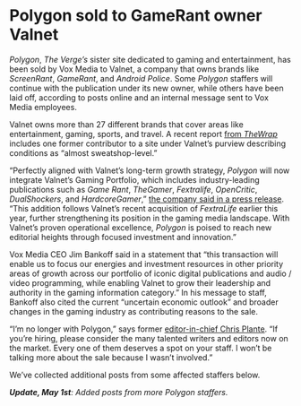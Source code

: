 # Polygon sold to GameRant owner Valnet

_Polygon_, _The Verge’s_ sister site dedicated to gaming and entertainment, has been sold by Vox Media to Valnet, a company that owns brands like _ScreenRant_, _GameRant_, and _Android Police_. Some _Polygon_ staffers will continue with the publication under its new owner, while others have been laid off, according to posts online and an internal message sent to Vox Media employees.

Valnet owns more than 27 different brands that cover areas like entertainment, gaming, sports, and travel. A recent report [from _TheWrap_](https://www.thewrap.com/valnet-labor-lawsuit-hassan-youssef-digital-media-sweat-shop/) includes one former contributor to a site under Valnet’s purview describing conditions as “almost sweatshop-level.”

“Perfectly aligned with Valnet’s long-term growth strategy, _Polygon_ will now integrate Valnet’s Gaming Portfolio, which includes industry-leading publications such as _Game Rant_, _TheGamer_, _Fextralife_, _OpenCritic_, _DualShockers_, and _HardcoreGamer_,” [the company said in a press release](https://www.businesswire.com/news/home/20250501630767/en/Valnet-Acquires-Premium-Gaming-Publication-Polygon-from-Vox-Media). “This addition follows Valnet’s recent acquisition of _FextraLife_ earlier this year, further strengthening its position in the gaming media landscape. With Valnet’s proven operational excellence, _Polygon_ is poised to reach new editorial heights through focused investment and innovation.”

Vox Media CEO Jim Bankoff said in a statement that “this transaction will enable us to focus our energies and investment resources in other priority areas of growth across our portfolio of iconic digital publications and audio / video programming, while enabling Valnet to grow their leadership and authority in the gaming information category.” In his message to staff, Bankoff also cited the current “uncertain economic outlook” and broader changes in the gaming industry as contributing reasons to the sale.

“I’m no longer with Polygon,” says former [editor-in-chief Chris Plante](https://bsky.app/profile/plante.bsky.social/post/3lo4mn4noqc26). “If you’re hiring, please consider the many talented writers and editors now on the market. Every one of them deserves a spot on your staff. I won’t be talking more about the sale because I wasn’t involved.”

We’ve collected additional posts from some affected staffers below.

_**Update, May 1st**: Added posts from more Polygon staffers._